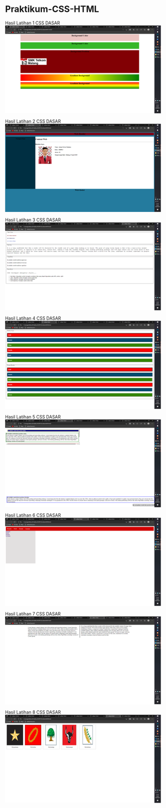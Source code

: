 # Praktikum-CSS-HTML

Hasil Latihan 1 CSS DASAR
![Alt Text](https://github.com/AimanYoviar/Praktikum-CSS-HTML/blob/master/Screenshot%20(296).png)

Hasil Latihan 2 CSS DASAR
![Alt Text](https://github.com/AimanYoviar/Praktikum-CSS-HTML/blob/master/Screenshot%20(297).png)

Hasil Latihan 3 CSS DASAR
![Alt Text](https://github.com/AimanYoviar/Praktikum-CSS-HTML/blob/master/Screenshot%20(303).png)

Hasil Latihan 4 CSS DASAR
![Alt Text](https://github.com/AimanYoviar/Praktikum-CSS-HTML/blob/master/Screenshot%20(298).png)

Hasil Latihan 5 CSS DASAR
![Alt Text](https://github.com/AimanYoviar/Praktikum-CSS-HTML/blob/master/Screenshot%20(299).png)

Hasil Latihan 6 CSS DASAR
![Alt Text](https://github.com/AimanYoviar/Praktikum-CSS-HTML/blob/master/Screenshot%20(300).png)

Hasil Latihan 7 CSS DASAR
![Alt Text](https://github.com/AimanYoviar/Praktikum-CSS-HTML/blob/master/Screenshot%20(301).png)

Hasil Latihan 8 CSS DASAR
![Alt Text](https://github.com/AimanYoviar/Praktikum-CSS-HTML/blob/master/Screenshot%20(302).png)


